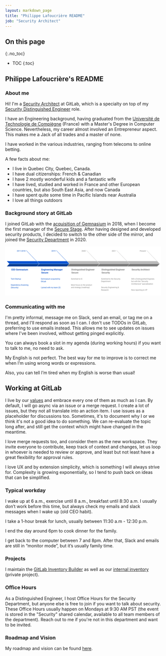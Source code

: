 ```yaml
---
layout: markdown_page
title: "Philippe Lafoucrière README"
job: "Security Architect"
---
```


## On this page
{:.no_toc}

- TOC
{:toc}

## Philippe Lafoucrière's README

### About me

Hi! I'm a [Security Architect](/job-families/security/security-engineer/#security-architect) at
GitLab, which is a specialty on top of my [Security Distinguished
Engineer](/job-families/security/security-engineer/#distinguished-security-engineer) role.

I have an Engineering background, having graduated from the [Université de Technologie de
Compiègne](https://www.utc.fr/en/) (France) with a Master's Degree in Computer Science.
Nevertheless, my career almost involved an Entrepreneur aspect. This makes me a Jack of all
trades and a master of none.

I have worked in the various industries, ranging from telecoms to online betting.

A few facts about me:

- I live in Quebec City, Quebec, Canada.
- I have dual citizenships: French & Canadian
- I have 2 mostly wonderful kids and a fantastic wife
- I have lived, studied and worked in France and other European countries, but also South East Asia, and now Canada
- I have spent quite some time in Pacific Islands near Australia 
- I love all things outdoors

### Background story at GitLab

I joined GitLab with the [acquisition of
Gemnasium](/press/releases/2018-01-30-gemnasium-acquisition.html) in 2018, when I become the first
manager of the [Secure Stage](/direction/secure/). After having designed and developed security
products, I decided to switch to the other side of the mirror, and joined the [Security
Department](/handbook/security/) in 2020. 

![timeline](images/timeline.png)

### Communicating with me

I'm pretty informal, message me on Slack, send an email, or tag me on a thread, and I'll respond as
soon as I can. I don't use TODOs in GitLab, preferring to use emails instead. This allows me to see
updates on issues where I've been involved, without getting pinged explicitly.

You can always book a slot in my agenda (during working hours) if you want to talk to me, no need to
ask.

My English is not perfect. The best way for me to improve is to correct me when I’m using wrong
words or expressions.

Also, you can tell I’m tired when my English is worse than usual! 

## Working at GitLab

I live by our [values](/handbook/values/) and embrace every one of them as much as I can. By
default, I will go async via an issue or a merge request. I create a lot of issues, but they not all
translate into an action item. I use issues as a placeholder for discussions too. Sometimes, it's
to document why I or we think it's not a good idea to do something. We can re-evaluate the topic
long after, and still get the context which might have changed in the meantime. 

I love merge requests too, and consider them as the new workspace. They invite everyone to contribute, 
keep track of context and changes, let us loop in whoever is needed to review or approve, and least
but not least have a great flexibility for approval rules.

I love UX and by extension simplicity, which is something I will always strive for. Complexity is
growing exponentially, so I tend to push back on ideas that can be simplified. 

### Typical workday

I wake up at 6 a.m., exercise until 8 a.m., breakfast until 8:30 a.m. I usually don’t work before
this time, but always check my emails and slack messages when I wake up (old CEO habit).

I take a 1-hour break for lunch, usually between 11:30 a.m - 12:30 p.m.

I end the day around 6pm to cook dinner for the family. 

I get back to the computer between 7 and 8pm. After that, Slack and emails are still in “monitor
mode”, but it’s usually family time.

### Projects

I maintain the [GitLab Inventory
Builder](https://gitlab.com/gitlab-com/gl-security/engineering-and-research/gib) as well as our
[internal inventory](https://gitlab.com/gitlab-com/gl-security/engineering-and-research/inventory)
(private project).

### Office Hours

As a Distinguished Engineer, I host Office Hours for the Security Department, but anyone else is
free to join if you want to talk about security. These Office Hours usually happen on Mondays at
9:30 AM PST (the event is stored in the "Security" shared calendar, available to all team members of
the department). Reach out to me if you're not in this department and want to be invited.

### Roadmap and Vision

My roadmap and vision can be found [here](https://gitlab.com/groups/gitlab-com/gl-security/-/epics/174).

